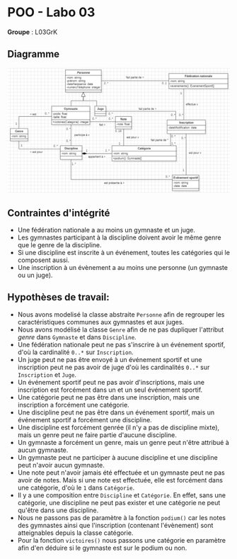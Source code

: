 # POO - Labo 03

**Groupe** : L03GrK

## Diagramme
![diagramme](image.png)

## Contraintes d'intégrité

- Une fédération nationale a au moins un gymnaste et un juge. 
- Les gymnastes participant à la discipline doivent avoir le même genre que le genre de la discipline.
- Si une discipline est inscrite à un événement, toutes les catégories qui le composent aussi.
- Une inscription à un évènement a au moins une personne (un gymnaste ou un juge).

## Hypothèses de travail:

- Nous avons modelisé la classe abstraite `Personne` afin de regrouper les caractéristiques communes aux gymnastes et aux juges.
- Nous avons modélisé la classe `Genre` afin de ne pas dupliquer l'attribut *genre* dans `Gymnaste` et dans `Discipline`.
- Une fédération nationale peut ne pas s'inscrire à un événement sportif, d'où la cardinalité `0..*` sur `Inscription`.
- Un juge peut ne pas être envoyé à un événement sportif et une inscription peut ne pas avoir de juge d'où les cardinalités `0..*` sur `Inscription` et `Juge`.
- Un événement sportif peut ne pas avoir d'inscriptions, mais une inscription est forcément dans un et un seul événement sportif.
- Une catégorie peut ne pas être dans une inscription, mais une inscription a forcément une catégorie.
- Une discipline peut ne pas être dans un événement sportif, mais un événement sportif a forcément une discipline.
- Une discipline est forcément genrée (il n'y a pas de discipline mixte), mais un genre peut ne faire partie d'aucune discipline.
- Un gymnaste a forcément un genre, mais un genre peut n'être attribué à aucun gymnaste.
- Un gymnaste peut ne participer à aucune discipline et une discipline peut n'avoir aucun gymnaste.
- Une note peut n'avoir jamais été effectuée et un gymnaste peut ne pas avoir de notes. Mais si une note est effectuée, elle est forcément dans une catégorie, d'où le `1` dans `Catégorie`.
- Il y a une composition entre `Discipline` et `Catégorie`. En effet, sans une catégorie, une discipline ne peut pas exister et une catégorie ne peut qu'être dans une discipline.
- Nous ne passons pas de paramètre à la fonction `podium()` car les notes des gymnastes ainsi que l'inscription (contenant l'évènement) sont atteignables depuis la classe catégorie.
- Pour la fonction `victoires()` nous passons une catégorie en paramètre afin d'en déduire si le gymnaste est sur le podium ou non.
